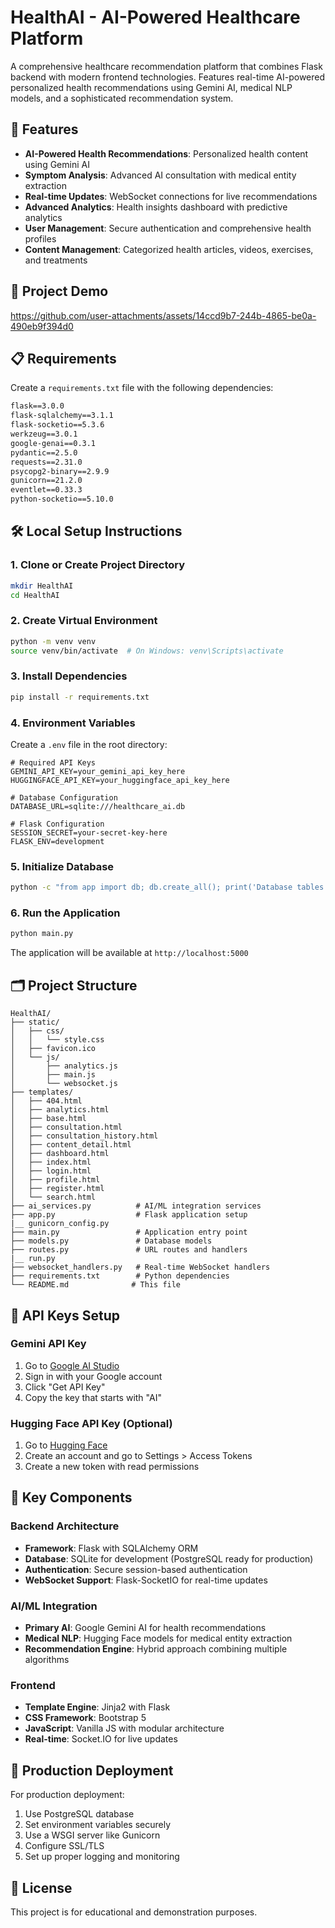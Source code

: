 # HealthAI - AI-Powered Healthcare Platform

A comprehensive healthcare recommendation platform that combines Flask backend with modern frontend technologies. Features real-time AI-powered personalized health recommendations using Gemini AI, medical NLP models, and a sophisticated recommendation system.

## 🚀 Features

- **AI-Powered Health Recommendations**: Personalized health content using Gemini AI
- **Symptom Analysis**: Advanced AI consultation with medical entity extraction
- **Real-time Updates**: WebSocket connections for live recommendations
- **Advanced Analytics**: Health insights dashboard with predictive analytics
- **User Management**: Secure authentication and comprehensive health profiles
- **Content Management**: Categorized health articles, videos, exercises, and treatments

## 🎥 Project Demo

https://github.com/user-attachments/assets/14ccd9b7-244b-4865-be0a-490eb9f394d0


## 📋 Requirements

Create a `requirements.txt` file with the following dependencies:

```txt
flask==3.0.0
flask-sqlalchemy==3.1.1
flask-socketio==5.3.6
werkzeug==3.0.1
google-genai==0.3.1
pydantic==2.5.0
requests==2.31.0
psycopg2-binary==2.9.9
gunicorn==21.2.0
eventlet==0.33.3
python-socketio==5.10.0
```
## 🛠️ Local Setup Instructions

### 1. Clone or Create Project Directory

```bash
mkdir HealthAI
cd HealthAI
```

### 2. Create Virtual Environment

```bash
python -m venv venv
source venv/bin/activate  # On Windows: venv\Scripts\activate
```

### 3. Install Dependencies

```bash
pip install -r requirements.txt
```

### 4. Environment Variables

Create a `.env` file in the root directory:

```env
# Required API Keys
GEMINI_API_KEY=your_gemini_api_key_here
HUGGINGFACE_API_KEY=your_huggingface_api_key_here

# Database Configuration
DATABASE_URL=sqlite:///healthcare_ai.db

# Flask Configuration
SESSION_SECRET=your-secret-key-here
FLASK_ENV=development
```

### 5. Initialize Database

```bash
python -c "from app import db; db.create_all(); print('Database tables created')"
```

### 6. Run the Application

```bash
python main.py
```

The application will be available at `http://localhost:5000`

## 🗂️ Project Structure

```
HealthAI/
├── static/
│   ├── css/
│   │   └── style.css
│   ├── favicon.ico
│   └── js/
│       ├── analytics.js
│       ├── main.js
│       └── websocket.js
├── templates/
│   ├── 404.html
│   ├── analytics.html
│   ├── base.html
│   ├── consultation.html
│   ├── consultation_history.html
│   ├── content_detail.html
│   ├── dashboard.html
│   ├── index.html
│   ├── login.html
│   ├── profile.html
│   ├── register.html
│   └── search.html
├── ai_services.py          # AI/ML integration services
├── app.py                  # Flask application setup
|__ gunicorn_config.py
├── main.py                 # Application entry point
├── models.py               # Database models
├── routes.py               # URL routes and handlers
|__ run.py
├── websocket_handlers.py   # Real-time WebSocket handlers
├── requirements.txt        # Python dependencies
└── README.md              # This file
```

## 🔑 API Keys Setup

### Gemini API Key
1. Go to [Google AI Studio](https://aistudio.google.com)
2. Sign in with your Google account
3. Click "Get API Key"
4. Copy the key that starts with "AI"

### Hugging Face API Key (Optional)
1. Go to [Hugging Face](https://huggingface.co)
2. Create an account and go to Settings > Access Tokens
3. Create a new token with read permissions

## 🌟 Key Components

### Backend Architecture
- **Framework**: Flask with SQLAlchemy ORM
- **Database**: SQLite for development (PostgreSQL ready for production)
- **Authentication**: Secure session-based authentication
- **WebSocket Support**: Flask-SocketIO for real-time updates

### AI/ML Integration
- **Primary AI**: Google Gemini AI for health recommendations
- **Medical NLP**: Hugging Face models for medical entity extraction
- **Recommendation Engine**: Hybrid approach combining multiple algorithms

### Frontend
- **Template Engine**: Jinja2 with Flask
- **CSS Framework**: Bootstrap 5
- **JavaScript**: Vanilla JS with modular architecture
- **Real-time**: Socket.IO for live updates

## 🚀 Production Deployment

For production deployment:

1. Use PostgreSQL database
2. Set environment variables securely
3. Use a WSGI server like Gunicorn
4. Configure SSL/TLS
5. Set up proper logging and monitoring

## 📄 License

This project is for educational and demonstration purposes.
